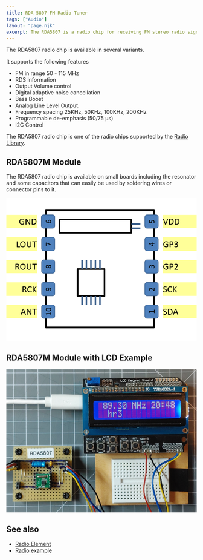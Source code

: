 ```yaml
---
title: RDA 5807 FM Radio Tuner
tags: ["Audio"]
layout: "page.njk"
excerpt: The RDA5807 is a radio chip for receiving FM stereo radio signals and RDS information.
---
```


The RDA5807 radio chip is available in several variants.

It supports the following features

* FM in range 50 - 115 MHz
* RDS Information
* Output Volume control
* Digital adaptive noise cancellation
* Bass Boost
* Analog Line Level Output.
* Frequency spacing 25KHz, 50KHz, 100KHz, 200KHz
* Programmable de-emphasis (50/75 µs)
* I2C Control

The RDA5807 radio chip is one of the radio chips supported by the [Radio Library].


## RDA5807M Module

The RDA5807 radio chip is available on small boards including the resonator and some capacitors
that can easily be used by soldering wires or connector pins to it.

![Alt text](rda5807m-pins.png "w200")


## RDA5807M Module with LCD Example

![Alt text](rda5807m-example.png)


## See also

* [Radio Element]
* [Radio example](/examples/radio.md)


[Radio Library]:http://www.mathertel.de/Arduino/RadioLibrary.aspx
[Radio Element]:/elements/audio/radio.md
